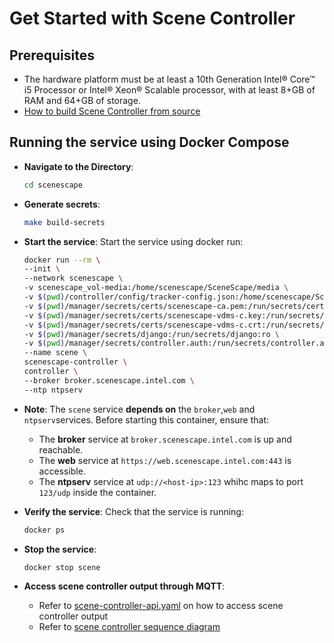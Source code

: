 # Get Started with Scene Controller

## Prerequisites

- The hardware platform must be at least a 10th Generation Intel® Core™ i5 Processor or Intel® Xeon® Scalable processor, with at least 8+GB of RAM and 64+GB of storage.
- [How to build Scene Controller from source](How-to-build-source.md)

## Running the service using Docker Compose

- **Navigate to the Directory**:

  ```bash
  cd scenescape
  ```

- **Generate secrets**:

  ```bash
  make build-secrets
  ```

- **Start the service**:
  Start the service using docker run:

  ```bash
  docker run --rm \
  --init \
  --network scenescape \
  -v scenescape_vol-media:/home/scenescape/SceneScape/media \
  -v $(pwd)/controller/config/tracker-config.json:/home/scenescape/SceneScape/tracker-config.json \
  -v $(pwd)/manager/secrets/certs/scenescape-ca.pem:/run/secrets/certs/scenescape-ca.pem:ro \
  -v $(pwd)/manager/secrets/certs/scenescape-vdms-c.key:/run/secrets/certs/scenescape-vdms-c.key:ro \
  -v $(pwd)/manager/secrets/certs/scenescape-vdms-c.crt:/run/secrets/certs/scenescape-vdms-c.crt:ro \
  -v $(pwd)/manager/secrets/django:/run/secrets/django:ro \
  -v $(pwd)/manager/secrets/controller.auth:/run/secrets/controller.auth:ro \
  --name scene \
  scenescape-controller \
  controller \
  --broker broker.scenescape.intel.com \
  --ntp ntpserv
  ```

- **Note**:
  The `scene` service **depends on** the `broker`,`web` and `ntpserv`services.
  Before starting this container, ensure that:
  - The **broker** service at `broker.scenescape.intel.com` is up and reachable.
  - The **web** service at `https://web.scenescape.intel.com:443` is accessible.
  - The **ntpserv** service at `udp://<host-ip>:123` whihc maps to port `123/udp` inside the container.

- **Verify the service**:
  Check that the service is running:

  ```bash
  docker ps
  ```

- **Stop the service**:

  ```bash
  docker stop scene
  ```

- **Access scene controller output through MQTT**:
  - Refer to [scene-controller-api.yaml](api-docs/scene-controller-api.yaml) on how to access scene controller output
  - Refer to [scene controller sequence diagram](overview.md#sequence-diagram-scene-controller-workflow)
